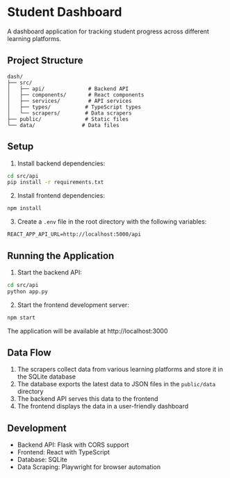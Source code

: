 # Student Dashboard

A dashboard application for tracking student progress across different learning platforms.

## Project Structure

```
dash/
├── src/
│   ├── api/              # Backend API
│   ├── components/       # React components
│   ├── services/         # API services
│   ├── types/           # TypeScript types
│   └── scrapers/        # Data scrapers
├── public/              # Static files
└── data/               # Data files
```

## Setup

1. Install backend dependencies:
```bash
cd src/api
pip install -r requirements.txt
```

2. Install frontend dependencies:
```bash
npm install
```

3. Create a `.env` file in the root directory with the following variables:
```
REACT_APP_API_URL=http://localhost:5000/api
```

## Running the Application

1. Start the backend API:
```bash
cd src/api
python app.py
```

2. Start the frontend development server:
```bash
npm start
```

The application will be available at http://localhost:3000

## Data Flow

1. The scrapers collect data from various learning platforms and store it in the SQLite database
2. The database exports the latest data to JSON files in the `public/data` directory
3. The backend API serves this data to the frontend
4. The frontend displays the data in a user-friendly dashboard

## Development

- Backend API: Flask with CORS support
- Frontend: React with TypeScript
- Database: SQLite
- Data Scraping: Playwright for browser automation 